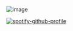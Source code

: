


![image](https://github.com/SilvSnow/SilvSnow/assets/106847131/c00af149-f8a2-4b6e-973f-a0695ddddd0e)

[![spotify-github-profile](https://spotify-github-profile.vercel.app/api/view?uid=wpmw4j4q68qrrrb2ijpl94nte&cover_image=true&theme=novatorem&show_offline=false&background_color=121212&interchange=false&bar_color=53b14f&bar_color_cover=false)](https://github.com/kittinan/spotify-github-profile)
